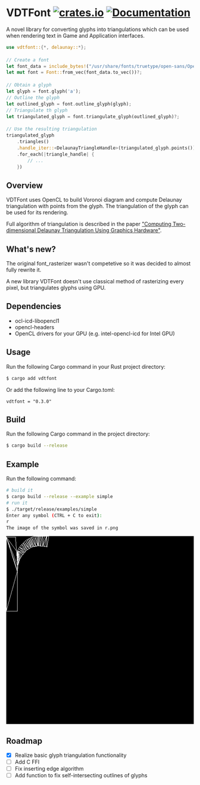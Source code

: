 VDTFont
[![crates.io](https://img.shields.io/crates/v/vdtfont.svg)](https://crates.io/crates/vdtfont)
[![Documentation](https://docs.rs/vdtfont/badge.svg)](https://docs.rs/vdtfont)
==============
A novel library for converting glyphs into triangulations which can be used when rendering text
in Game and Application interfaces.

```rust
use vdtfont::{*, delaunay::*};

// Create a font
let font_data = include_bytes!("/usr/share/fonts/truetype/open-sans/OpenSans-Regular.ttf");
let mut font = Font::from_vec(font_data.to_vec())?;

// Obtain a glyph
let glyph = font.glyph('a');
// Outline the glyph
let outlined_glyph = font.outline_glyph(glyph);
// Triangulate th glyph
let triangulated_glyph = font.triangulate_glyph(outlined_glyph)?;

// Use the resulting triangulation
triangulated_glyph
    .triangles()
    .handle_iter::<DelaunayTriangleHandle>(triangulated_glyph.points())
    .for_each(|triangle_handle| {
        // ...
    })
```

## Overview

VDTFont uses OpenCL to build Voronoi diagram and compute Delaunay triangulation with points from the glyph. The triangulation of the glyph can be used for its rendering.

Full algorithm of triangulation is described in the paper ["Computing Two-dimensional Delaunay Triangulation Using Graphics Hardware"](https://www.comp.nus.edu.sg/%7Etants/delaunay/GPUDT.pdf).

## What's new?

The original font_rasterizer wasn't competetive so it was decided to almost fully rewrite it.

A new library VDTFont doesn't use classical method of rasterizing every pixel, but
triangulates glyphs using GPU.

## Dependencies

* ocl-icd-libopencl1
* opencl-headers
* OpenCL drivers for your GPU (e.g. intel-opencl-icd for Intel GPU)

## Usage

Run the following Cargo command in your Rust project directory:
```bash
$ cargo add vdtfont
```

Or add the following line to your Cargo.toml:
```
vdtfont = "0.3.0"
```

## Build

Run the following Cargo command in the project directory:
```bash
$ cargo build --release
```

## Example

Run the following command:

```bash
# build it
$ cargo build --release --example simple
# run it
$ ./target/release/examples/simple
Enter any symbol (CTRL + C to exit):
r
The image of the symbol was saved in r.png
```

![r.png](r.png)

## Roadmap

- [x] Realize basic glyph triangulation functionality
- [ ] Add C FFI
- [ ] Fix inserting edge algorithm
- [ ] Add function to fix self-intersecting outlines of glyphs